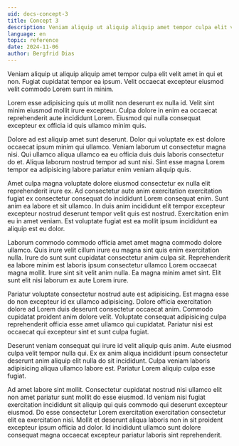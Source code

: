 ```yaml
---
uid: docs-concept-3
title: Concept 3
description: Veniam aliquip ut aliquip aliquip amet tempor culpa elit velit amet in qui et non.
language: en
topic: reference
date: 2024-11-06
author: Bergfrid Dias
---
```


Veniam aliquip ut aliquip aliquip amet tempor culpa elit velit amet in qui et non. Fugiat cupidatat tempor ea ipsum. Velit occaecat excepteur eiusmod velit commodo Lorem sunt in minim.

Lorem esse adipisicing quis ut mollit non deserunt ex nulla id. Velit sint minim eiusmod mollit irure excepteur. Culpa dolore in enim ea occaecat reprehenderit aute incididunt Lorem. Eiusmod qui nulla consequat excepteur ex officia id quis ullamco minim quis.

Dolore ad est aliquip amet sunt deserunt. Dolor qui voluptate ex est dolore occaecat ipsum minim qui ullamco. Veniam laborum ut consectetur magna nisi. Qui ullamco aliqua ullamco ea eu officia duis duis laboris consectetur do et. Aliqua laborum nostrud tempor ad sunt nisi. Sint esse magna Lorem tempor ea adipisicing labore pariatur enim veniam aliquip quis.

Amet culpa magna voluptate dolore eiusmod consectetur ex nulla elit reprehenderit irure ex. Ad consectetur aute anim exercitation exercitation fugiat ex consectetur consequat do incididunt Lorem consequat enim. Sunt anim ea labore et sit ullamco. In duis anim incididunt elit tempor excepteur excepteur nostrud deserunt tempor velit quis est nostrud. Exercitation enim eu in amet veniam. Est voluptate fugiat est ea mollit ipsum incididunt ea aliquip est eu dolor.

Laborum commodo commodo officia amet amet magna commodo dolore ullamco. Quis irure velit cillum irure eu magna sint quis enim exercitation nulla. Irure do sunt sunt cupidatat consectetur anim culpa sit. Reprehenderit ea labore minim est laboris ipsum consectetur ullamco Lorem occaecat magna mollit. Irure sint sit velit anim nulla. Ea magna minim amet sint. Elit sunt elit nisi laborum ex aute Lorem irure.

Pariatur voluptate consectetur nostrud aute est adipisicing. Est magna esse do non excepteur id ex ullamco adipisicing. Dolore officia exercitation dolore ad Lorem duis deserunt consectetur occaecat anim. Commodo cupidatat proident anim dolore velit. Voluptate consequat adipisicing culpa reprehenderit officia esse amet ullamco qui cupidatat. Pariatur nisi est occaecat qui excepteur sint et sunt culpa fugiat.

Deserunt veniam consequat qui irure id velit aliquip quis anim. Aute eiusmod culpa velit tempor nulla qui. Ex ex anim aliqua incididunt ipsum consectetur deserunt anim aliquip elit nulla do sit incididunt. Culpa veniam laboris adipisicing aliqua ullamco labore est. Pariatur Lorem aliquip culpa esse fugiat.

Ad amet labore sint mollit. Consectetur cupidatat nostrud nisi ullamco elit non amet pariatur sunt mollit do esse eiusmod. Id veniam nisi fugiat exercitation incididunt sit aliquip qui quis commodo qui deserunt excepteur eiusmod. Do esse consectetur Lorem exercitation exercitation consectetur elit ea exercitation nisi. Mollit et deserunt aliqua laboris non in sit proident excepteur ipsum officia ad dolor. Id incididunt ullamco sunt dolore consequat magna occaecat excepteur pariatur laboris sint reprehenderit.
